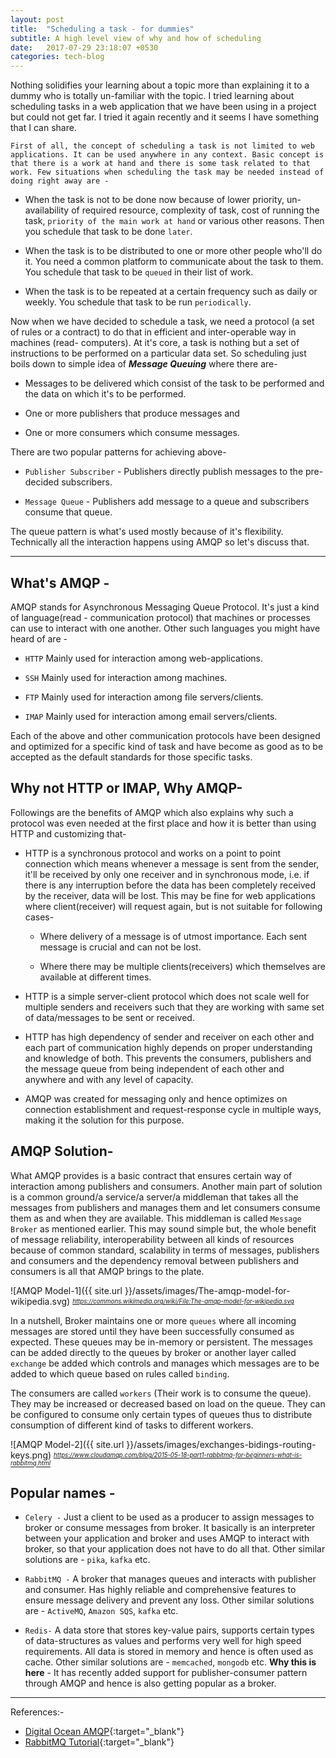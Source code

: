 ```yaml
---
layout: post
title:  "Scheduling a task - for dummies"
subtitle: A high level view of why and how of scheduling
date:   2017-07-29 23:18:07 +0530
categories: tech-blog
---
```

Nothing solidifies your learning about a topic more than explaining it to a dummy who is totally un-familiar with the topic. I tried learning about scheduling tasks in a web application that we have been using in a project but could not get far. I tried it again recently and it seems I have something that I can share.

`First of all, the concept of scheduling a task is not limited to web applications. It can be used anywhere in any context. Basic concept is that there is a work at hand and there is some task related to that work. Few situations when scheduling the task may be needed instead of doing right away are -`
* When the task is not to be done now because of lower priority, un-availability of required resource, complexity of task, cost of running the task, ```priority of the main work at hand``` or various other reasons. Then you schedule that task to be done ```later```.

* When the task is to be distributed to one or more other people who'll do it. You need a common platform to communicate about the task to them. You schedule that task to be ```queued``` in their list of work.

* When the task is to be repeated at a certain frequency such as daily or weekly. You schedule that task to be run ```periodically```.

Now when we have decided to schedule a task, we need a protocol (a set of rules or a contract) to do that in efficient and inter-operable way in machines (read- computers). At it's core, a task is nothing but a set of instructions to be performed on a particular data set. So scheduling just boils down to simple idea of __*Message Queuing*__ where there are-
* Messages to be delivered which consist of the task to be performed and the data on which it's to be performed.

* One or more publishers that produce messages and

* One or more consumers which consume messages.

There are two popular patterns for achieving above-

* ```Publisher Subscriber``` - Publishers directly publish messages to the pre-decided subscribers.

* ```Message Queue``` - Publishers add message to a queue and subscribers consume that queue.

The queue pattern is what's used mostly because of it's flexibility. Technically all the interaction happens using AMQP so let's discuss that.

---

What's AMQP -
---
AMQP stands for Asynchronous Messaging Queue Protocol. It's just a kind of language(read - communication protocol) that machines or processes can use to interact with one another. Other such languages you might have heard of are -
* ```HTTP``` Mainly used for interaction among web-applications.

* ```SSH``` Mainly used for interaction among machines.

* ```FTP``` Mainly used for interaction among file servers/clients.

* ```IMAP``` Mainly used for interaction among email servers/clients.

Each of the above and other communication protocols have been designed and optimized for a specific kind of task and have become as good as to be accepted as the default standards for those specific tasks.


Why not HTTP or IMAP, Why AMQP-
---
Followings are the benefits of AMQP which also explains why such a protocol was even needed at the first place and how it is better than using HTTP and customizing that-
* HTTP is a synchronous protocol and works on a point to point connection which means whenever a message is sent from the sender, it'll be received by only one receiver and in synchronous mode, i.e. if there is any interruption before the data has been completely received by the receiver, data will be lost. This may be fine for web applications where client(receiver) will request again, but is not suitable for following cases-

  * Where delivery of a message is of utmost importance. Each sent message is crucial and can not be lost.

  * Where there may be multiple clients(receivers) which themselves are available at different times.

* HTTP is a simple server-client protocol which does not scale well for multiple senders and receivers such that they are working with same set of data/messages to be sent or received.

* HTTP has high dependency of sender and receiver on each other and each part of communication highly depends on proper understanding and knowledge of both. This prevents the consumers, publishers and the message queue from being independent of each other and anywhere and with any level of capacity.

* AMQP was created for messaging only and hence optimizes on connection establishment and request-response cycle in multiple ways, making it the solution for this purpose.

AMQP Solution-
---
What AMQP provides is a basic contract that ensures certain way of interaction among publishers and consumers. Another main part of solution is a common ground/a service/a server/a middleman that takes all the messages from publishers and manages them and let consumers consume them as and when they are available. This middleman is called ```Message Broker``` as mentioned earlier. This may sound simple but, the whole benefit of message reliability, interoperability between all kinds of resources because of common standard, scalability in terms of messages, publishers and consumers and the dependency removal between publishers and consumers is all that AMQP brings to the plate.

![AMQP Model-1]({{ site.url }}/assets/images/The-amqp-model-for-wikipedia.svg)
*<sub><sup>https://commons.wikimedia.org/wiki/File:The-amqp-model-for-wikipedia.svg</sup></sub>*

In a nutshell, Broker maintains one or more ```queues``` where all incoming messages are stored until they have been successfully consumed as expected. These queues may be in-memory or persistent. The messages can be added directly to the queues by broker or another layer called ```exchange``` be added which controls and manages which messages are to be added to which queue based on rules called ```binding```.

The consumers are called ```workers``` (Their work is to consume the queue). They may be increased or decreased based on load on the queue. They can be configured to consume only certain types of queues thus to distribute consumption of different kind of tasks to different workers.

![AMQP Model-2]({{ site.url }}/assets/images/exchanges-bidings-routing-keys.png)
*<sub><sup>https://www.cloudamqp.com/blog/2015-05-18-part1-rabbitmq-for-beginners-what-is-rabbitmq.html</sup></sub>*


Popular names -
---

* ```Celery -``` Just a client to be used as a producer to assign messages to broker or consume messages from broker. It basically is an interpreter between your application and broker and uses AMQP to interact with broker, so that your application does not have to do all that. Other similar solutions are - ```pika```, ```kafka``` etc.

* ```RabbitMQ -``` A broker that manages queues and interacts with publisher and consumer. Has highly reliable and comprehensive features to ensure message delivery and prevent any loss. Other similar solutions are - ```ActiveMQ```, ```Amazon SQS```, ```kafka``` etc.

* ```Redis-``` A data store that stores key-value pairs, supports certain types of data-structures as values and performs very well for high speed requirements. All data is stored in memory and hence is often used as cache. Other similar solutions are - ```memcached```, ```mongodb``` etc. __Why this is here__ - It has recently added support for publisher-consumer pattern through AMQP and hence is also getting popular as a broker.


---
References:-
* [Digital Ocean AMQP](https://www.digitalocean.com/community/tutorials/an-advanced-message-queuing-protocol-amqp-walkthrough){:target="_blank"}
* [RabbitMQ Tutorial](https://www.rabbitmq.com/tutorials/tutorial-one-python.html){:target="_blank"}
